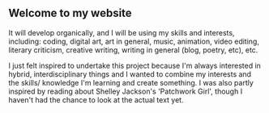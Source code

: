 ## Welcome to my website

It will develop organically, and I will be using my skills and interests, including: coding, digital art, art in general, music, animation, video editing, literary criticism, creative writing, writing in general (blog, poetry, etc), etc.

I just felt inspired to undertake this project because I'm always interested in hybrid, interdisciplinary things and I wanted to combine my interests and the skills/ knowledge I'm learning and create something. I was also partly inspired by reading about Shelley Jackson's 'Patchwork Girl', though I haven't had the chance to look at the actual text yet.  
